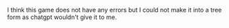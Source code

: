 I think this game does not have any errors but I could not make it into a tree form as chatgpt wouldn't give it to me.
